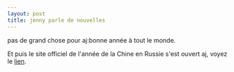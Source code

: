 ```yaml
---
layout: post
title: jenny parle de nouvelles
---
```


<p>pas de grand chose pour aj:bonne année à tout le monde.</p>
<p>Et puis le site officiel de l&#39;année de la Chine en Russie s&#39;est ouvert aj, voyez le <a href="http://www.2007china.org/">lien</a>. </p>
<p></p>

